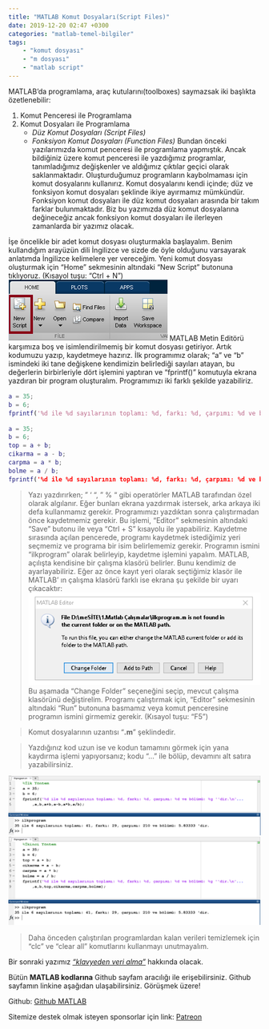 ```yaml
---
title: "MATLAB Komut Dosyaları(Script Files)"
date: 2019-12-20 02:47 +0300
categories: "matlab-temel-bilgiler"
tags: 
    - "komut dosyası" 
    - "m dosyası" 
    - "matlab script"
---
```


MATLAB’da programlama, araç kutularını(toolboxes) saymazsak iki başlıkta özetlenebilir:

1. Komut Penceresi ile Programlama
2. Komut Dosyaları ile Programlama
   - *Düz Komut Dosyaları (Script Files)*
   - *Fonksiyon Komut Dosyaları (Function Files)*
Bundan önceki yazılarımızda komut penceresi ile programlama yapmıştık. Ancak bildiğiniz üzere komut penceresi ile yazdığımız programlar, tanımladığımız değişkenler ve aldığımız çıktılar geçici olarak saklanmaktadır. Oluşturduğumuz programların kaybolmaması için komut dosyalarını kullanırız. Komut dosyalarını kendi içinde; düz ve fonksiyon komut dosyaları şeklinde ikiye ayırmamız mümkündür.  Fonksiyon komut dosyaları ile düz komut dosyaları arasında bir takım farklar bulunmaktadır. Biz bu yazımızda düz komut dosyalarına değineceğiz ancak fonksiyon komut dosyaları ile ilerleyen zamanlarda bir yazımız olacak.

İşe öncelikle bir adet komut dosyası oluşturmakla başlayalım. Benim kullandığım arayüzün dili İngilizce ve sizde de öyle olduğunu varsayarak anlatımda İngilizce kelimelere yer vereceğim. Yeni komut dosyası oluşturmak için “Home” sekmesinin altındaki “New Script” butonuna tıklıyoruz. (Kısayol tuşu: “Ctrl + N”)
![](/assets/img/matlab/matlab11.png)
MATLAB Metin Editörü karşımıza boş ve isimlendirilmemiş bir komut dosyası getiriyor. Artık kodumuzu yazıp, kaydetmeye hazırız. İlk programımız olarak; “a” ve “b” ismindeki iki tane değişkene kendimizin belirlediği sayıları atayan, bu değerlerin birbirleriyle dört işlemini yaptıran ve “fprintf()” komutuyla ekrana yazdıran bir program oluşturalım. Programımızı iki farklı şekilde yazabiliriz. 
```matlab
a = 35;
b = 6;
fprintf('%d ile %d sayılarının toplamı: %d, farkı: %d, çarpımı: %d ve bölümü: %g ''dir.\n',a,b,a+b,a-b,a*b,a/b);
```
```matlab
a = 35;
b = 6;
top = a + b;
cikarma = a - b;
carpma = a * b;
bolme = a / b;
fprintf('%d ile %d sayılarının toplamı: %d, farkı: %d, çarpımı: %d ve bölümü: %g''dir.\n,top,cikarma,carpma,bolme);   
```
> Yazı yazdırırken; ” ‘ “, ” % “ gibi operatörler MATLAB tarafından özel olarak algılanır. Eğer bunları ekrana yazdırmak istersek, arka arkaya iki defa kullanmamız gerekir.
Programımızı yazdıktan sonra çalıştırmadan önce kaydetmemiz gerekir. Bu işlemi, “Editor” sekmesinin altındaki “Save” butonu ile veya “Ctrl + S” kısayolu ile yapabiliriz. Kaydetme sırasında açılan pencerede, programı kaydetmek istediğimiz yeri seçmemiz ve programa bir isim belirlememiz gerekir. Programın ismini “ilkprogram” olarak belirleyip, kaydetme işlemini yapalım. MATLAB, açılışta kendisine bir çalışma klasörü belirler. Bunu kendimiz de ayarlayabiliriz. Eğer az önce kayıt yeri olarak seçtiğimiz klasör ile MATLAB’ ın çalışma klasörü farklı ise ekrana şu şekilde bir uyarı çıkacaktır: 
![](/assets/img/matlab/matlab12.png)
Bu aşamada “Change Folder” seçeneğini seçip, mevcut çalışma klasörünü değiştirelim. Programı çalıştırmak için, “Editor” sekmesinin altındaki “Run” butonuna basmamız veya komut penceresine programın ismini girmemiz gerekir. (Kısayol tuşu: “F5”)

> Komut dosyalarının uzantısı “**.m**” şeklindedir.

> Yazdığınız kod uzun ise ve kodun tamamını görmek için yana kaydırma işlemi yapıyorsanız; kodu “…” ile bölüp, devamını alt satıra yazabilirsiniz.

![](/assets/img/matlab/matlab13.png)
![](/assets/img/matlab/matlab14.png)

> Daha önceden çalıştırılan programlardan kalan verileri temizlemek için “clc” ve “clear all” komutlarını kullanmayı unutmayalım.

Bir sonraki yazımız [*“klavyeden veri alma”*](https://www.kodlamaogreniyorum.com/matlab-klavyeden-veri-alma/) hakkında olacak.

Bütün **MATLAB kodlarına** Github sayfam aracılığı ile erişebilirsiniz. Github sayfamın linkine aşağıdan ulaşabilirsiniz. Görüşmek üzere!

Github: [Github MATLAB](https://github.com/TunahanBilgic/kodlamaogreniyorum/tree/main/matlab)

Sitemize destek olmak isteyen sponsorlar için link: [Patreon](http://patreon.com/tunahanbilgic)

